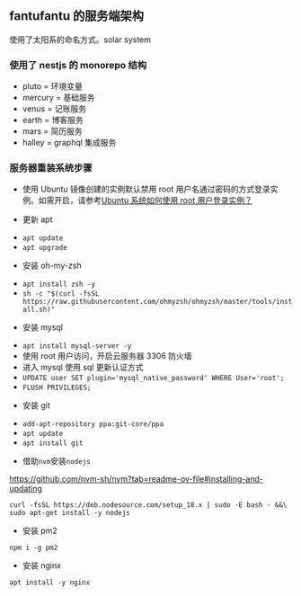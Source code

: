 ## fantufantu 的服务端架构

使用了太阳系的命名方式。solar system

### 使用了 nestjs 的 monorepo 结构

- pluto = 环境变量
- mercury = 基础服务
- venus = 记账服务
- earth = 博客服务
- mars = 简历服务
- halley = graphql 集成服务

### 服务器重装系统步骤

- 使用 Ubuntu 镜像创建的实例默认禁用 root 用户名通过密码的方式登录实例。如需开启，请参考[Ubuntu 系统如何使用 root 用户登录实例？](https://cloud.tencent.com/document/product/1207/44569#ubuntu-.E7.B3.BB.E7.BB.9F.E5.A6.82.E4.BD.95.E4.BD.BF.E7.94.A8-root-.E7.94.A8.E6.88.B7.E7.99.BB.E5.BD.95.E5.AE.9E.E4.BE.8B.EF.BC.9F)

- 更新 apt

* `apt update`
* `apt upgrade`

- 安装 oh-my-zsh

* `apt install zsh -y`
* `sh -c "$(curl -fsSL https://raw.githubusercontent.com/ohmyzsh/ohmyzsh/master/tools/install.sh)"`

- 安装 mysql

* `apt install mysql-server -y`
* 使用 root 用户访问，开启云服务器 3306 防火墙
* 进入 mysql 使用 sql 更新认证方式
* `UPDATE user SET plugin='mysql_native_password' WHERE User='root';`
* `FLUSH PRIVILEGES;`

- 安装 git

* `add-apt-repository ppa:git-core/ppa`
* `apt update`
* `apt install git`

- 借助`nvm`安装`nodejs`

https://github.com/nvm-sh/nvm?tab=readme-ov-file#installing-and-updating

```
curl -fsSL https://deb.nodesource.com/setup_18.x | sudo -E bash - &&\
sudo apt-get install -y nodejs
```

- 安装 pm2

```
npm i -g pm2
```

- 安装 nginx

```
apt install -y nginx
```
